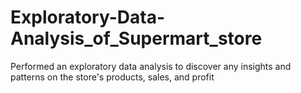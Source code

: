 # Exploratory-Data-Analysis_of_Supermart_store
Performed an exploratory data analysis to discover any insights and patterns on the store's products, sales, and profit
